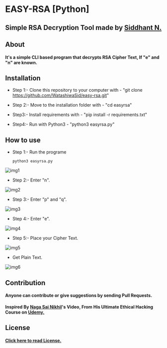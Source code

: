 # EASY-RSA [Python]
## Simple RSA Decryption Tool made by [Siddhant N.](https://twitter.com/WatashiwaSid)

## About 
#### It's a simple CLI based program that decrypts RSA Cipher Text, If "e" and "n" are known. 


## Installation

- Step 1:- Clone this repository to your computer with - "git clone https://github.com/WatashiwaSid/easy-rsa.git"

- Step 2:- Move to the installation folder with - "cd easyrsa"

- Step3:- Install requirements with - "pip install -r requirements.txt"

- Step4:- Run with Python3 - "python3 easyrsa.py"

## How to use

- Step 1:- Run the programe
	```
	python3 easyrsa.py
	```

![img1](https://i.imgur.com/pPRs1n3.png)

- Step 2:- Enter "n".

![img2](https://i.imgur.com/o20l0Kk.png)

- Step 3:- Enter "p" and "q".

![img3](https://i.imgur.com/4UEH6DW.png)

- Step 4:- Enter "e".

![img4](https://i.imgur.com/O1ZLKSZ.png)

- Step 5:- Place your Cipher Text.

![img5](https://i.imgur.com/JUxqdxA.png)

- Get Plain Text.

![img6](https://i.imgur.com/lzsjxgv.png)

## Contribution

#### Anyone can contribute or give suggestions by sending Pull Requests.

#### Inspired By [Naga Sai Nikhil](https://twitter.com/nagasainikhil)'s Video, From His Ultimate Ethical Hacking Course on [Udemy.](https://www.udemy.com/course/ultimate-ethical-hacking/)

## License

#### [Click here to read License.](https://github.com/WatashiwaSid/easy-rsa/blob/main/LICENSE)
